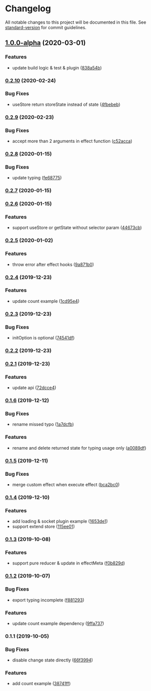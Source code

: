 # Changelog

All notable changes to this project will be documented in this file. See [standard-version](https://github.com/conventional-changelog/standard-version) for commit guidelines.

## [1.0.0-alpha](https://github.com/daskyrk/cube-state/compare/v0.2.10...v1.0.0-alpha) (2020-03-01)


### Features

* update build logic & test & plugin ([838a54b](https://github.com/daskyrk/cube-state/commit/838a54b))

### [0.2.10](https://github.com/daskyrk/cube-state/compare/v0.2.9...v0.2.10) (2020-02-24)


### Bug Fixes

* useStore return storeState instead of state ([4fbebeb](https://github.com/daskyrk/cube-state/commit/4fbebeb))

### [0.2.9](https://github.com/daskyrk/cube-state/compare/v0.2.8...v0.2.9) (2020-02-23)


### Bug Fixes

* accept more than 2 arguments in effect function ([c52acca](https://github.com/daskyrk/cube-state/commit/c52acca))

### [0.2.8](https://github.com/daskyrk/cube-state/compare/v0.2.7...v0.2.8) (2020-01-15)


### Bug Fixes

* update typing ([fe68775](https://github.com/daskyrk/cube-state/commit/fe68775))

### [0.2.7](https://github.com/daskyrk/cube-state/compare/v0.2.6...v0.2.7) (2020-01-15)

### [0.2.6](https://github.com/daskyrk/cube-state/compare/v0.2.5...v0.2.6) (2020-01-15)


### Features

* support useStore or getState without selector param ([44673cb](https://github.com/daskyrk/cube-state/commit/44673cb))

### [0.2.5](https://github.com/daskyrk/cube-state/compare/v0.2.4...v0.2.5) (2020-01-02)


### Features

* throw error after effect hooks ([9a871b0](https://github.com/daskyrk/cube-state/commit/9a871b0))

### [0.2.4](https://github.com/daskyrk/cube-state/compare/v0.2.3...v0.2.4) (2019-12-23)


### Features

* update count example ([1cd95e4](https://github.com/daskyrk/cube-state/commit/1cd95e4))

### [0.2.3](https://github.com/daskyrk/cube-state/compare/v0.2.2...v0.2.3) (2019-12-23)


### Bug Fixes

* initOption is optional ([74541df](https://github.com/daskyrk/cube-state/commit/74541df))

### [0.2.2](https://github.com/daskyrk/cube-state/compare/v0.2.1...v0.2.2) (2019-12-23)

### [0.2.1](https://github.com/daskyrk/cube-state/compare/v0.1.6...v0.2.1) (2019-12-23)


### Features

* update api ([72dcce4](https://github.com/daskyrk/cube-state/commit/72dcce4))

### [0.1.6](https://github.com/daskyrk/cube-state/compare/v0.1.5...v0.1.6) (2019-12-12)


### Bug Fixes

* rename missed typo ([1a7dcfb](https://github.com/daskyrk/cube-state/commit/1a7dcfb))


### Features

* rename and delete returned state for typing usage only ([a0089df](https://github.com/daskyrk/cube-state/commit/a0089df))

### [0.1.5](https://github.com/daskyrk/cube-state/compare/v0.1.4...v0.1.5) (2019-12-11)


### Bug Fixes

* merge custom effect when execute effect ([bca2bc0](https://github.com/daskyrk/cube-state/commit/bca2bc0))

### [0.1.4](https://github.com/daskyrk/cube-state/compare/v0.1.3...v0.1.4) (2019-12-10)


### Features

* add loading & socket plugin example ([1653de1](https://github.com/daskyrk/cube-state/commit/1653de1))
* support extend store ([115ee01](https://github.com/daskyrk/cube-state/commit/115ee01))

### [0.1.3](https://github.com/daskyrk/cube-state/compare/v0.1.2...v0.1.3) (2019-10-08)


### Features

* support pure reducer & update in effectMeta ([f0b829d](https://github.com/daskyrk/cube-state/commit/f0b829d))

### [0.1.2](https://github.com/daskyrk/cube-state/compare/v0.1.1...v0.1.2) (2019-10-07)


### Bug Fixes

* export typing incomplete ([f881293](https://github.com/daskyrk/cube-state/commit/f881293))


### Features

* update count example dependency ([9ffa737](https://github.com/daskyrk/cube-state/commit/9ffa737))

### 0.1.1 (2019-10-05)


### Bug Fixes

* disable change state directly ([66f3994](https://github.com/daskyrk/cube-state/commit/66f3994))


### Features

* add count example ([38741ff](https://github.com/daskyrk/cube-state/commit/38741ff))
